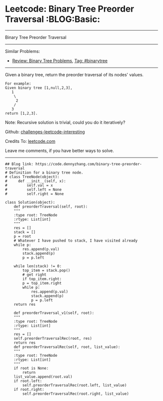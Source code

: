
# Leetcode: Binary Tree Preorder Traversal     :BLOG:Basic:

---

Binary Tree Preorder Traversal  

---

Similar Problems:  

-   [Review: Binary Tree Problems](https://code.dennyzhang.com/review-binarytree), [Tag: #binarytree](https://code.dennyzhang.com/tag/binarytree)

---

Given a binary tree, return the preorder traversal of its nodes' values.  

    For example:
    Given binary tree [1,null,2,3],
       1
        \
         2
        /
       3
    return [1,2,3].

Note: Recursive solution is trivial, could you do it iteratively?  

Github: [challenges-leetcode-interesting](https://github.com/DennyZhang/challenges-leetcode-interesting/tree/master/problems/binary-tree-preorder-traversal)  

Credits To: [leetcode.com](https://leetcode.com/problems/binary-tree-preorder-traversal/description/)  

Leave me comments, if you have better ways to solve.  

---

    ## Blog link: https://code.dennyzhang.com/binary-tree-preorder-traversal
    # Definition for a binary tree node.
    # class TreeNode(object):
    #     def __init__(self, x):
    #         self.val = x
    #         self.left = None
    #         self.right = None
    
    class Solution(object):
        def preorderTraversal(self, root):
    	"""
    	:type root: TreeNode
    	:rtype: List[int]
    	"""
    	res = []
    	stack = []
    	p = root
    	# Whatever I have pushed to stack, I have visited already
    	while p:
    	    res.append(p.val)
    	    stack.append(p)
    	    p = p.left
    
    	while len(stack) != 0:
    	    top_item = stack.pop()
    	    # get right
    	    if top_item.right:
    		p = top_item.right
    		while p:
    		    res.append(p.val)
    		    stack.append(p)
    		    p = p.left
    	return res
    
        def preorderTraversal_v1(self, root):
    	"""
    	:type root: TreeNode
    	:rtype: List[int]
    	"""
    	res = []
    	self.preorderTraversalRec(root, res)
    	return res
        def preorderTraversalRec(self, root, list_value):
    	"""
    	:type root: TreeNode
    	:rtype: List[int]
    	"""
    	if root is None:
    	    return
    	list_value.append(root.val)
    	if root.left:
    	    self.preorderTraversalRec(root.left, list_value)
    	if root.right:
    	    self.preorderTraversalRec(root.right, list_value)

